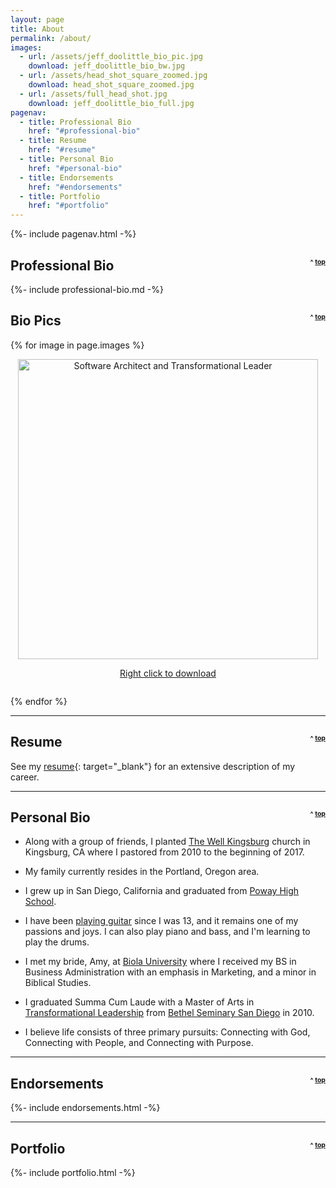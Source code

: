 ```yaml
---
layout: page
title: About
permalink: /about/
images:
  - url: /assets/jeff_doolittle_bio_pic.jpg
    download: jeff_doolittle_bio_bw.jpg
  - url: /assets/head_shot_square_zoomed.jpg
    download: head_shot_square_zoomed.jpg
  - url: /assets/full_head_shot.jpg
    download: jeff_doolittle_bio_full.jpg
pagenav:
  - title: Professional Bio
    href: "#professional-bio"
  - title: Resume
    href: "#resume"
  - title: Personal Bio
    href: "#personal-bio"
  - title: Endorsements
    href: "#endorsements"
  - title: Portfolio
    href: "#portfolio"
---
```


{%- include pagenav.html -%}

<h2 id="professional-bio">Professional Bio <span style="float: right; vertical-align: center; font-size: .5em">^ <a href="#top">top</a></span></h2>

{%- include professional-bio.md -%}

<h2 id="bio-pics">Bio Pics <span style="float: right; vertical-align: center; font-size: .5em">^ <a href="#top">top</a></span></h2>

<div>
  {% for image in page.images %}
      <p style="text-align: center">
        <a href="{{ image.url }}" download="{{ image.download }}">
          <img width="480" src="{{ image.url | absolute_url }}" alt="Software Architect and Transformational Leader" />
          <div style="margin: 0 0 2em 0; text-align: center;">
            Right click to download
          </div>
        </a>
    </p>
  {% endfor %}
</div>

<p><hr /></p>

<h2 id="resume">Resume <span style="float: right; vertical-align: center; font-size: .5em">^ <a href="#top">top</a></span></h2>

See my [resume](/assets/resume.pdf){: target="_blank"} for an extensive description of my career.

<p><hr /></p>

<h2 id="personal-bio">Personal Bio <span style="float: right; vertical-align: center; font-size: .5em">^ <a href="#top">top</a></span></h2>

* Along with a group of friends, I planted [The Well Kingsburg](https://thewellkingsburg.org/) church in Kingsburg, CA where I pastored from 2010 to the beginning of 2017.

* My family currently resides in the Portland, Oregon area.

* I grew up in San Diego, California and graduated from <a href="https://www.powayusd.com/en-US/Schools/HS/PHS/Home" target="_blank">Poway High School</a>.

* I have been <a href="{% post_url 2018-08-04-hope-in-the-dark %}">playing guitar</a> since I was 13, and it remains one of my passions and joys. I can also play piano and bass, and I'm learning to play the drums.

* I met my bride, Amy, at <a href="https://www.biola.edu/" target="_blank">Biola University</a> where I received my BS in Business Administration with an emphasis in Marketing, and a minor in Biblical Studies.

* I graduated Summa Cum Laude with a Master of Arts in <a href="https://www.bethel.edu/seminary/academics/transformational-leadership/" target="_blank">Transformational Leadership</a> from <a href="https://www.bethel.edu/academics/san-diego/" target="_blank">Bethel Seminary San Diego</a> in 2010.

* I believe life consists of three primary pursuits: Connecting with God, Connecting with People, and Connecting with Purpose.

<p><hr /></p>

<h2 id="endorsements">Endorsements <span style="float: right; vertical-align: center; font-size: .5em">^ <a href="#top">top</a></span></h2>

{%- include endorsements.html -%}

<p><hr /></p>

<h2 id="portfolio">Portfolio <span style="float: right; vertical-align: center; font-size: .5em">^ <a href="#top">top</a></span></h2>

{%- include portfolio.html -%}
